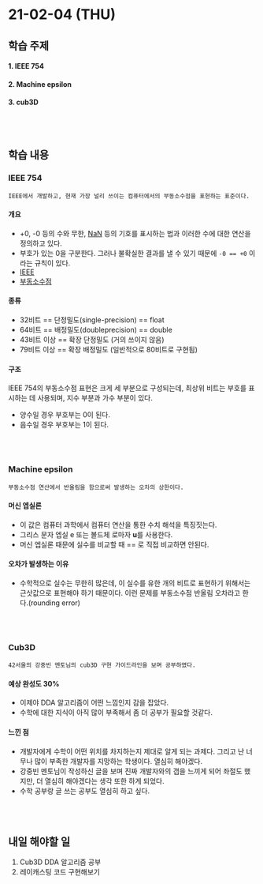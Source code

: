 # 21-02-04 (THU)

## 학습 주제

#### 1. IEEE 754

#### 2. Machine epsilon

#### 3. cub3D

<br><br>

## 학습 내용

### IEEE 754

    IEEE에서 개발하고, 현재 가장 널리 쓰이는 컴퓨터에서의 부동소수점을 표현하는 표준이다.

#### 개요

- +0, -0 등의 수와 무한, [NaN](https://ko.wikipedia.org/wiki/NaN) 등의 기호를 표시하는 법과 이러한 수에 대한 연산을 정의하고 있다.
- 부호가 있는 0을 구분한다. 그러나 불확실한 결과를 낼 수 있기 때문에 `-0 == +0` 이라는 규칙이 있다.
- [IEEE](https://ko.wikipedia.org/wiki/전기_전자_기술자_협회)
- [부동소수점](https://ko.wikipedia.org/wiki/부동소수점)

#### 종류

- 32비트 == 단정밀도(single-precision) == float
- 64비트 == 배정밀도(doubleprecision) == double
- 43비트 이상 == 확장 단정밀도 (거의 쓰이지 않음)
- 79비트 이상 == 확장 배정밀도 (일반적으로 80비트로 구현됨)

#### 구조

IEEE 754의 부동소수점 표현은 크게 세 부분으로 구성되는데, 최상위 비트는 부호를 표시하는 데 사용되며, 지수 부분과 가수 부분이 있다.

- 양수일 경우 부호부는 0이 된다.
- 음수일 경우 부호부는 1이 된다.

<br><br>

### Machine epsilon

    부동소수점 연산에서 반올림을 함으로써 발생하는 오차의 상한이다.

#### 머신 엡실론

- 이 값은 컴퓨터 과학에서 컴퓨터 연산을 통한 수치 해석을 특징짓는다.
- 그리스 문자 엡실 e 또는 볼드체 로마자 **u**를 사용한다.
- 머신 엡실론 때문에 실수를 비교할 때 == 로 직접 비교하면 안된다.

#### 오차가 발생하는 이유

- 수학적으로 실수는 무한히 많은데, 이 실수를 유한 개의 비트로 표현하기 위해서는 근삿값으로 표현해야 하기 때문이다. 이런 문제를 부동소수점 반올림 오차라고 한다.(rounding error)

<br><br>

### Cub3D

    42서울의 강중빈 멘토님의 cub3D 구현 가이드라인을 보며 공부하였다.

#### 예상 완성도 30%

- 이제야 DDA 알고리즘이 어떤 느낌인지 감을 잡았다.
- 수학에 대한 지식이 아직 많이 부족해서 좀 더 공부가 필요할 것같다.

#### 느낀 점

- 개발자에게 수학이 어떤 위치를 차지하는지 제대로 알게 되는 과제다. 그리고 난 너무나 많이 부족한 개발자를 지망하는 학생이다. 열심히 해야겠다.
- 강중빈 멘토님이 작성하신 글을 보며 진짜 개발자와의 갭을 느끼게 되어 좌절도 했지만, 더 열심히 해야겠다는 생각 또한 하게 되었다.
- 수학 공부랑 글 쓰는 공부도 열심히 하고 싶다.

<br><br>

## 내일 해야할 일

1. Cub3D DDA 알고리즘 공부
2. 레이캐스팅 코드 구현해보기
